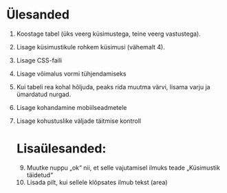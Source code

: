 # Ülesanded

1. Koostage tabel (üks veerg küsimustega, teine veerg vastustega). 
2. Lisage küsimustikule rohkem küsimusi (vähemalt 4). 
3. Lisage CSS-faili
4. Lisage võimalus vormi tühjendamiseks
5. Kui tabeli rea kohal hõljuda, peaks rida muutma värvi, lisama varju ja ümardatud nurgad.
6. Lisage kohandamine mobiilseadmetele
7. Lisage kohustuslike väljade täitmise kontroll

   # Lisaülesanded:
   9. Muutke nuppu „ok“ nii, et selle vajutamisel ilmuks teade „Küsimustik täidetud“
   10. Lisada pilt, kui sellele klõpsates ilmub tekst (area)
  

